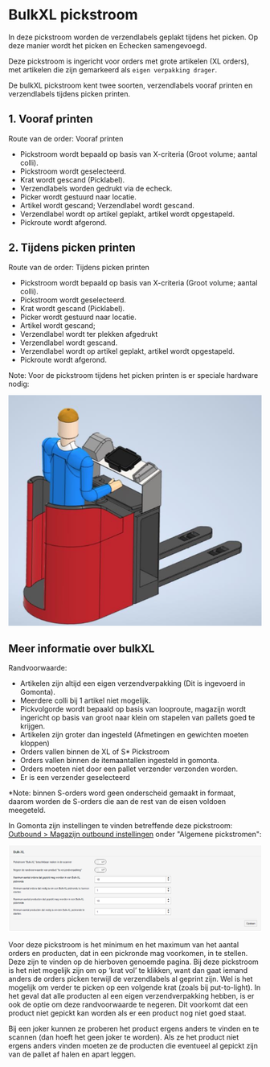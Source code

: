 # BulkXL pickstroom

In deze pickstroom worden de verzendlabels geplakt tijdens het picken. Op deze manier wordt het picken en Echecken samengevoegd.

Deze pickstroom is ingericht voor orders met grote artikelen (XL orders), met artikelen die zijn gemarkeerd als `eigen verpakking drager`.

De bulkXL pickstroom kent twee soorten, verzendlabels vooraf printen en verzendlabels tijdens picken printen.

## 1. Vooraf printen

Route van de order: Vooraf printen

- Pickstroom wordt bepaald op basis van X-criteria (Groot volume; aantal colli).
- Pickstroom wordt geselecteerd.
- Krat wordt gescand (Picklabel).
- Verzendlabels worden gedrukt via de echeck.
- Picker wordt gestuurd naar locatie.
- Artikel wordt gescand; Verzendlabel wordt gescand.
- Verzendlabel wordt op artikel geplakt, artikel wordt opgestapeld.
- Pickroute wordt afgerond.

## 2. Tijdens picken printen

Route van de order: Tijdens picken printen

- Pickstroom wordt bepaald op basis van X-criteria (Groot volume; aantal colli).
- Pickstroom wordt geselecteerd.
- Krat wordt gescand (Picklabel).
- Picker wordt gestuurd naar locatie.
- Artikel wordt gescand;
- Verzendlabel wordt ter plekken afgedrukt
- Verzendlabel wordt gescand.
- Verzendlabel wordt op artikel geplakt, artikel wordt opgestapeld.
- Pickroute wordt afgerond.


Note: Voor de pickstroom tijdens het picken printen is er speciale hardware nodig:


![image.png](../../../Attachments/image-f1f5b1ed-ce8a-4fbb-8758-b01241c53150.png)

## Meer informatie over bulkXL

Randvoorwaarde:
- Artikelen zijn altijd een eigen verzendverpakking (Dit is ingevoerd in Gomonta).
- Meerdere colli bij 1 artikel niet mogelijk.
- Pickvolgorde wordt bepaald op basis van looproute, magazijn wordt ingericht op basis van groot naar klein om stapelen van pallets goed te krijgen.
- Artikelen zijn groter dan ingesteld (Afmetingen en gewichten moeten kloppen)
- Orders vallen binnen de XL of S* Pickstroom
- Orders vallen binnen de itemaantallen ingesteld in gomonta.
- Orders moeten niet door een pallet verzender verzonden worden.
- Er is een verzender geselecteerd

*Note: binnen S-orders word geen onderscheid gemaakt in formaat, daarom worden de S-orders die aan de rest van de eisen voldoen meegeteld.


In Gomonta zijn instellingen te vinden betreffende deze pickstroom: <a href="https://gomonta.montapacking.nl/WMS/Shift/WarehouseSettings">Outbound > Magazijn outbound instellingen</a> onder "Algemene pickstromen":


![image.png](../../../Attachments/firefox_Jwikx2KJNr.png)


Voor deze pickstroom is het minimum en het maximum van het aantal orders en producten, dat in een pickronde mag voorkomen, in te stellen. Deze zijn te vinden op de hierboven genoemde pagina.
Bij deze pickstroom is het niet mogelijk zijn om op ‘krat vol’ te klikken, want dan gaat iemand anders de orders picken terwijl de verzendlabels al geprint zijn. Wel is het mogelijk om verder te picken op een volgende krat (zoals bij put-to-light).
In het geval dat alle producten al een eigen verzendverpakking hebben, is er ook de optie om deze randvoorwaarde te negeren. Dit voorkomt dat een product niet gepickt kan worden als er een product nog niet goed staat.

Bij een joker kunnen ze proberen het product ergens anders te vinden en te scannen (dan hoeft het geen joker te worden). Als ze het product niet ergens anders vinden moeten ze de producten die eventueel al gepickt zijn van de pallet af halen en apart leggen.
